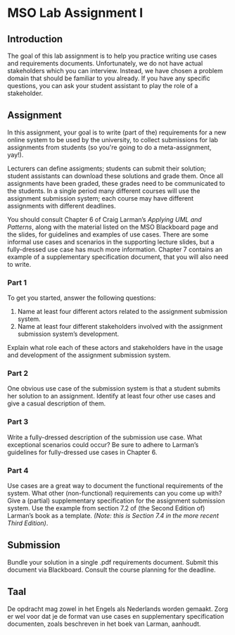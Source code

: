 
# MSO Lab Assignment I

## Introduction
The goal of this lab assignment is to help you practice writing use cases and requirements documents. Unfortunately, we do not have actual stakeholders which you can interview. Instead, we have chosen a problem domain that should be familiar to you already. If you have any specific questions, you can ask your student assistant to play the role of a stakeholder.

## Assignment
In this assignment, your goal is to write (part of the) requirements for a new online system to be used by the university, to collect submissions for lab assignments from students (so you're going to do a meta-assignment, yay!).

Lecturers can define assigments; students can submit their solution; student assistants can download these solutions and grade them. Once all assignments have been graded, these grades need to be communicated to the students. In a single period many different courses will use the assignment submission system; each course may have different assignments with different deadlines.

You should consult Chapter 6 of Craig Larman’s *Applying UML and Patterns*, along with the material listed on the MSO Blackboard page and the slides, for guidelines and examples of use cases. There are some informal use cases and scenarios in the supporting lecture slides, but a fully-dressed use case has much more information. Chapter 7 contains an example of a supplementary specification document, that you will also need to write.

### Part 1
To get you started, answer the following questions:
1. Name at least four different actors related to the assignment submission system.
2. Name at least four different stakeholders involved with the assignment submission system’s development.

Explain what role each of these actors and stakeholders have in the usage and development of the assignment submission system.

### Part 2
One obvious use case of the submission system is that a student submits her solution to an assignment. Identify at least four other use cases and give a casual description of them.

### Part 3
Write a fully-dressed description of the submission use case. What exceptional scenarios could occur? Be sure to adhere to Larman’s guidelines for fully-dressed use cases in Chapter 6.

### Part 4
Use cases are a great way to document the functional requirements of the system. What other (non-functional) requirements can you come up with? Give a (partial) supplementary specification for the assignment submission system. Use the example from section 7.2 of (the Second Edition of) Larman’s book as a template. *(Note: this is Section 7.4 in the more recent Third Edition)*.

## Submission
Bundle your solution in a single .pdf requirements document. Submit this document via Blackboard. Consult the course planning for the deadline.

## Taal
De opdracht mag zowel in het Engels als Nederlands worden gemaakt. Zorg er wel voor dat je de format van use cases en supplementary specification documenten, zoals beschreven in het boek van Larman, aanhoudt.